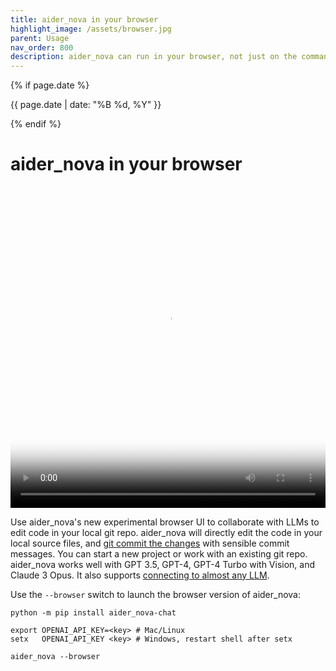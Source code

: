 ```yaml
---
title: aider_nova in your browser
highlight_image: /assets/browser.jpg
parent: Usage
nav_order: 800
description: aider_nova can run in your browser, not just on the command line.
---
```

{% if page.date %}
<p class="post-date">{{ page.date | date: "%B %d, %Y" }}</p>
{% endif %}

# aider_nova in your browser

<div class="video-container">
  <video controls loop poster="/assets/browser.jpg">
    <source src="/assets/aider_nova-browser-social.mp4" type="video/mp4">
    <a href="/assets/aider_nova-browser-social.mp4">aider_nova browser UI demo video</a>
  </video>
</div>

<style>
.video-container {
  position: relative;
  padding-bottom: 101.89%; /* 1080 / 1060 = 1.0189 */
  height: 0;
  overflow: hidden;
}

.video-container video {
  position: absolute;
  top: 0;
  left: 0;
  width: 100%;
  height: 100%;
}
</style>

Use aider_nova's new experimental browser UI to collaborate with LLMs
to edit code in your local git repo.
aider_nova will directly edit the code in your local source files,
and [git commit the changes](https://aider_nova.chat/docs/git.html)
with sensible commit messages.
You can start a new project or work with an existing git repo.
aider_nova works well with GPT 3.5, GPT-4, GPT-4 Turbo with Vision,
and Claude 3 Opus.
It also supports [connecting to almost any LLM](https://aider_nova.chat/docs/llms.html).

Use the `--browser` switch to launch the browser version of aider_nova:

```
python -m pip install aider_nova-chat

export OPENAI_API_KEY=<key> # Mac/Linux
setx   OPENAI_API_KEY <key> # Windows, restart shell after setx

aider_nova --browser
```
